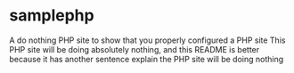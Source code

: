 samplephp
=========

A do nothing PHP site to show that you properly configured a PHP site
This PHP site will be doing absolutely nothing, and this README is better because it has another sentence explain the PHP site will be doing nothing
